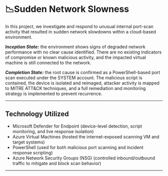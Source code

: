 # 📉Sudden Network Slowness

In this project, we investigate and respond to unusual internal port-scan activity that resulted in sudden network slowdowns within a cloud-based environment.

_**Inception State:**_ the environment shows signs of degraded network performance with no clear cause identified. There are no existing indicators of compromise or known malicious activity, and the impacted virtual machine is still connected to the network.

_**Completion State:**_ the root cause is confirmed as a PowerShell-based port scan executed under the SYSTEM account. The malicious script is contained, the device is isolated and reimaged, attacker activity is mapped to MITRE ATT&CK techniques, and a full remediation and monitoring strategy is implemented to prevent recurrence.

---

## Technology Utilized
- Microsoft Defender for Endpoint (device-level detection, script monitoring, and live response isolation)
- Azure Virtual Machines (hosted the internet-exposed scanning VM and target systems)
- PowerShell (used for both malicious port scanning and incident response scripting)
- Azure Network Security Groups (NSG) (controlled inbound/outbound traffic to mitigate and block scan behavior)
---
